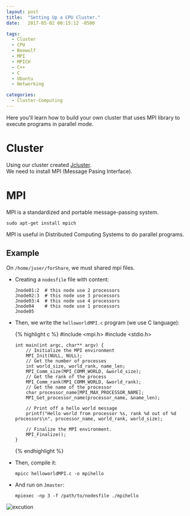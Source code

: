 ```yaml
---
layout: post
title:  "Setting Up a CPU Cluster."
date:   2017-05-02 00:15:12 -0500

tags:
  - Cluster
  - CPU
  - Beowulf
  - MPI
  - MPICH
  - C++
  - C
  - Ubuntu
  - Networking

categories:
  - Cluster-Computing
---
```


Here you'll learn how to build your own cluster that uses MPI library to execute programs in parallel mode.

# Cluster

Using our cluster created [Jcluster][Jcluster_link].  
We need to install MPI (Message Pasing Interface).

# MPI

MPI is a standardized and portable message-passing system.

    sudo apt-get install mpich

MPI is useful in Distributed Computing Systems to do parallel programs.

## Example

On `/home/juser/forShare`, we must shared mpi files.

* Creating a `nodesfile` file with content:

      Jnode01:2  # this node use 2 processors
      Jnode02:3  # this node use 3 processors
      Jnode03:4  # this node use 4 processors
      Jnode04    # this node use 1 processors
      Jnode05

* Then, we write the `helloworldMPI.c` program (we use C language):

  {% highlight c %}
      #include <mpi.h>
      #include <stdio.h>

      int main(int argc, char** argv) {
          // Initialize the MPI environment
          MPI_Init(NULL, NULL);
          // Get the number of processes
          int world_size, world_rank, name_len;
          MPI_Comm_size(MPI_COMM_WORLD, &world_size);
          // Get the rank of the process
          MPI_Comm_rank(MPI_COMM_WORLD, &world_rank);
          // Get the name of the processor
          char processor_name[MPI_MAX_PROCESSOR_NAME];
          MPI_Get_processor_name(processor_name, &name_len);

          // Print off a hello world message
          printf("Hello world from processor %s, rank %d out of %d processors\n", processor_name, world_rank, world_size);

          // Finalize the MPI environment.
          MPI_Finalize();
      }
  {% endhighlight %}

* Then, compile it:

      mpicc helloworldMPI.c -o mpihello

* And run on `Jmaster`:

      mpiexec -np 3 -f /path/to/nodesfile ./mpihello

![excution][mpi_exe]

[Jcluster_link]:   /cluster-computing/Setting-up-a-Beowulf-type-Cluster-in-linux-machines
[mpi_exe]:         /assets/clusterComputing/MPI/mpi_exe.png
